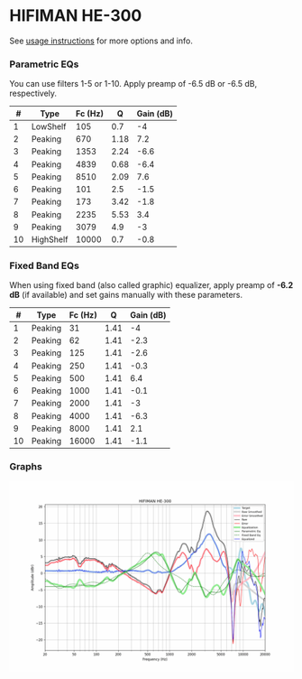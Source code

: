 # HIFIMAN HE-300
See [usage instructions](https://github.com/jaakkopasanen/AutoEq#usage) for more options and info.

### Parametric EQs
You can use filters 1-5 or 1-10. Apply preamp of -6.5 dB or -6.5 dB, respectively.

|   # | Type      |   Fc (Hz) |    Q |   Gain (dB) |
|-----|-----------|-----------|------|-------------|
|   1 | LowShelf  |       105 | 0.7  |        -4   |
|   2 | Peaking   |       670 | 1.18 |         7.2 |
|   3 | Peaking   |      1353 | 2.24 |        -6.6 |
|   4 | Peaking   |      4839 | 0.68 |        -6.4 |
|   5 | Peaking   |      8510 | 2.09 |         7.6 |
|   6 | Peaking   |       101 | 2.5  |        -1.5 |
|   7 | Peaking   |       173 | 3.42 |        -1.8 |
|   8 | Peaking   |      2235 | 5.53 |         3.4 |
|   9 | Peaking   |      3079 | 4.9  |        -3   |
|  10 | HighShelf |     10000 | 0.7  |        -0.8 |

### Fixed Band EQs
When using fixed band (also called graphic) equalizer, apply preamp of **-6.2 dB** (if available) and set gains manually with these parameters.

|   # | Type    |   Fc (Hz) |    Q |   Gain (dB) |
|-----|---------|-----------|------|-------------|
|   1 | Peaking |        31 | 1.41 |        -4   |
|   2 | Peaking |        62 | 1.41 |        -2.3 |
|   3 | Peaking |       125 | 1.41 |        -2.6 |
|   4 | Peaking |       250 | 1.41 |        -0.3 |
|   5 | Peaking |       500 | 1.41 |         6.4 |
|   6 | Peaking |      1000 | 1.41 |        -0.1 |
|   7 | Peaking |      2000 | 1.41 |        -3   |
|   8 | Peaking |      4000 | 1.41 |        -6.3 |
|   9 | Peaking |      8000 | 1.41 |         2.1 |
|  10 | Peaking |     16000 | 1.41 |        -1.1 |

### Graphs
![](./HIFIMAN%20HE-300.png)
